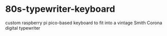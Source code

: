 # 80s-typewriter-keyboard
custom raspberry pi pico-based keyboard to fit into a vintage Smith Corona digital typewriter
